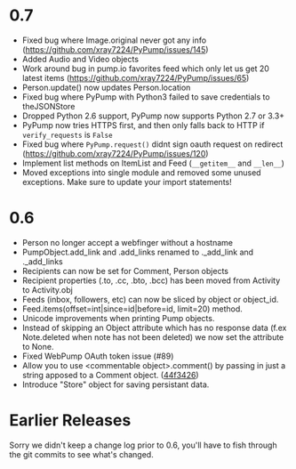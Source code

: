 0.7
===
- Fixed bug where Image.original never got any info (https://github.com/xray7224/PyPump/issues/145)
- Added Audio and Video objects
- Work around bug in pump.io favorites feed which only let us get 20 latest items (https://github.com/xray7224/PyPump/issues/65)
- Person.update() now updates Person.location
- Fixed bug where PyPump with Python3 failed to save credentials to theJSONStore
- Dropped Python 2.6 support, PyPump now supports Python 2.7 or 3.3+
- PyPump now tries HTTPS first, and then only falls back to HTTP if `verify_requests` is `False`
- Fixed bug where `PyPump.request()` didnt sign oauth request on redirect (https://github.com/xray7224/PyPump/issues/120)
- Implement list methods on ItemList and Feed (`__getitem__` and `__len__`)
- Moved exceptions into single module and removed some unused exceptions. Make sure to update your import statements!

0.6
===
- Person no longer accept a webfinger without a hostname
- PumpObject.add_link and .add_links renamed to ._add_link and ._add_links
- Recipients can now be set for Comment, Person objects
- Recipient properties (.to, .cc, .bto, .bcc) has been moved from Activity to Activity.obj
- Feeds (inbox, followers, etc) can now be sliced by object or object_id.
- Feed.items(offset=int|since=id|before=id, limit=20) method.
- Unicode improvements when printing Pump objects.
- Instead of skipping an Object attribute which has no response data (f.ex Note.deleted when note has not been deleted) we now set the attribute to None.
- Fixed WebPump OAuth token issue (#89)
- Allow you to use \<commentable object\>.comment() by passing in just a string apposed to a Comment object. ([44f3426](https://github.com/xray7224/PyPump/commit/44f34268a4d0f97107438baf05510b75f9fdebee))
- Introduce "Store" object for saving persistant data.

Earlier Releases
================

Sorry we didn't keep a change log prior to 0.6, you'll have to fish through the git commits to see what's changed.

